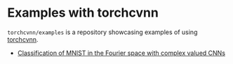 # Examples with torchcvnn

`torchcvnn/examples` is a repository showcasing examples of using [torchcvnn](https://www.github.com/torchcvnn/torchcvnn).

- [Classification of MNIST in the Fourier space with complex valued CNNs](./mnist_conv/README.md)
